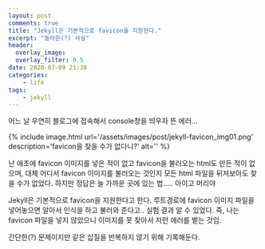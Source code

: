 ```yaml
---
layout: post
comments: true
title: "Jekyll은 기본적으로 favicon을 지원한다."
excerpt: "놀라운(?) 사실"
header:
  overlay_image: 
  overlay_filter: 0.5
date: 2020-07-09 21:38
categories:
    - life
tags:
    - jekyll
---
```


어느 날 우연히 블로그에 접속해서 console창을 띄우자 뜬 에러...

{% include image.html url='/assets/images/post/jekyll-favicon_img01.png' description='favicon을 찾을 수가 없다니?' alt='' %}

난 애초에 favicon 이미지를 넣은 적이 없고 favicon을 불러오는 html도 만든 적이 없으며, 대체 어디서 favicon 이미지를 불러오는 것인지 모든 html 파일을 뒤져보아도 찾을 수가 없었다. 하지만 정답은 늘 가까운 곳에 있는 법..... 아이고 머리야

Jekyll은 기본적으로 favicon을 지원한다고 한다. 루트경로에 favicon 이미지 파일을 넣어놓으면 알아서 인식을 하고 불러와 준다고.. 실험 결과 알 수 있었다. 즉, 나는 favicon 파일을 넣지 않았으니 이미지를 못 찾아서 저런 에러를 뱉는 것임.

간단한(?) 문제이지만 같은 삽질을 반복하지 않기 위해 기록해둔다.